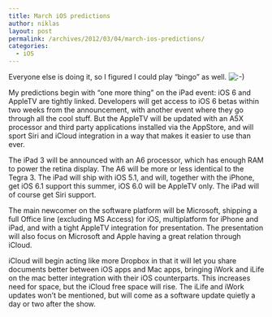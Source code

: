 ```yaml
---
title: March iOS predictions
author: niklas
layout: post
permalink: /archives/2012/03/04/march-ios-predictions/
categories:
  - iOS
---
```

Everyone else is doing it, so I figured I could play &#8220;bingo&#8221; as well. <img src='http://blog.saers.com/wp-includes/images/smilies/icon_smile.gif' alt=':-)' class='wp-smiley' /> 

My predictions begin with &#8220;one more thing&#8221; on the iPad event: iOS 6 and AppleTV are tightly linked. Developers will get access to iOS 6 betas within two weeks from the announcement, with another event where they go through all the cool stuff. But the AppleTV will be updated with an A5X processor and third party applications installed via the AppStore, and will sport Siri and iCloud integration in a way that makes it easier to use than ever.

The iPad 3 will be announced with an A6 processor, which has enough RAM to power the retina display. The A6 will be more or less identical to the Tegra 3. The iPad will ship with iOS 5.1, and will, together with the iPhone, get iOS 6.1 support this summer, iOS 6.0 will be AppleTV only. The iPad will of course get Siri support.

The main newcomer on the software platform will be Microsoft, shipping a full Office line (excluding MS Access) for iOS, multiplatform for iPhone and iPad, and with a tight AppleTV integration for presentation. The presentation will also focus on Microsoft and Apple having a great relation through iCloud.

iCloud will begin acting like more Dropbox in that it will let you share documents better between iOS apps and Mac apps, bringing iWork and iLife on the mac better integration with their iOS counterparts. This increases need for space, but the iCloud free space will rise. The iLife and iWork updates won&#8217;t be mentioned, but will come as a software update quietly a day or two after the show.